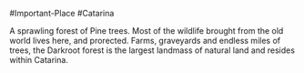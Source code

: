 #Important-Place #Catarina

A sprawling forest of Pine trees. Most of the wildlife brought from the old world lives here, and prorected. Farms, graveyards and endless miles of trees, the Darkroot forest is the largest landmass of natural land and resides within Catarina.

